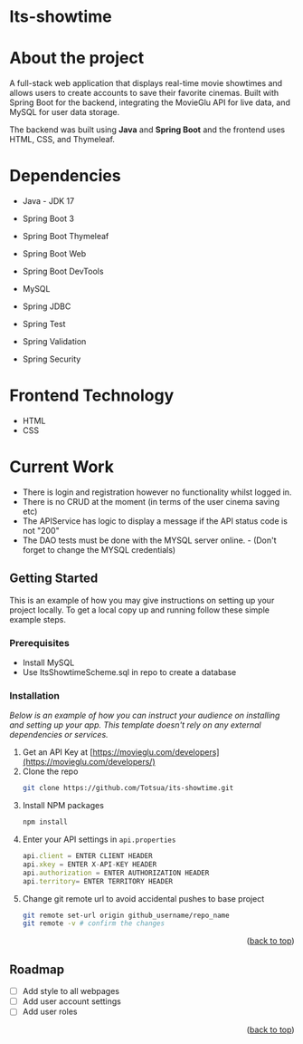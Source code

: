 # Its-showtime
# About the project
A full-stack web application that displays real-time movie showtimes and allows users to create accounts to save their favorite cinemas. Built with Spring Boot for the backend, integrating the MovieGlu API for live data, and MySQL for user data storage.

The backend was built using **Java** and **Spring Boot** and the frontend uses HTML, CSS, and Thymeleaf.
# Dependencies
- Java - JDK 17

- Spring Boot 3

- Spring Boot Thymeleaf

- Spring Boot Web

- Spring Boot DevTools

- MySQL 

- Spring JDBC

- Spring Test

- Spring Validation

- Spring Security

# Frontend Technology
- HTML
- CSS

# Current Work
- There is login and registration however no functionality whilst logged in.
- There is no CRUD at the moment (in terms of the user cinema saving etc)
- The APIService has logic to display a message if the API status code is not "200"
- The DAO tests must be done with the MYSQL server online. - (Don't forget to change the MYSQL credentials)



<!-- GETTING STARTED -->
## Getting Started

This is an example of how you may give instructions on setting up your project locally.
To get a local copy up and running follow these simple example steps.

### Prerequisites

* Install MySQL
* Use ItsShowtimeScheme.sql in repo to create a database
 

### Installation

_Below is an example of how you can instruct your audience on installing and setting up your app. This template doesn't rely on any external dependencies or services._

1. Get an API Key at [https://movieglu.com/developers](https://movieglu.com/developers/)
2. Clone the repo
   ```sh
   git clone https://github.com/Totsua/its-showtime.git
   ```
3. Install NPM packages
   ```sh
   npm install
   ```
4. Enter your API settings in `api.properties`
   ```js
   api.client = ENTER CLIENT HEADER
   api.xkey = ENTER X-API-KEY HEADER
   api.authorization = ENTER AUTHORIZATION HEADER
   api.territory= ENTER TERRITORY HEADER
   ```
5. Change git remote url to avoid accidental pushes to base project
   ```sh
   git remote set-url origin github_username/repo_name
   git remote -v # confirm the changes
   ```

<p align="right">(<a href="#readme-top">back to top</a>)</p>


<!-- ROADMAP -->
## Roadmap

- [ ] Add style to all webpages
- [ ] Add user account settings
- [ ] Add user roles

<p align="right">(<a href="#readme-top">back to top</a>)</p>

